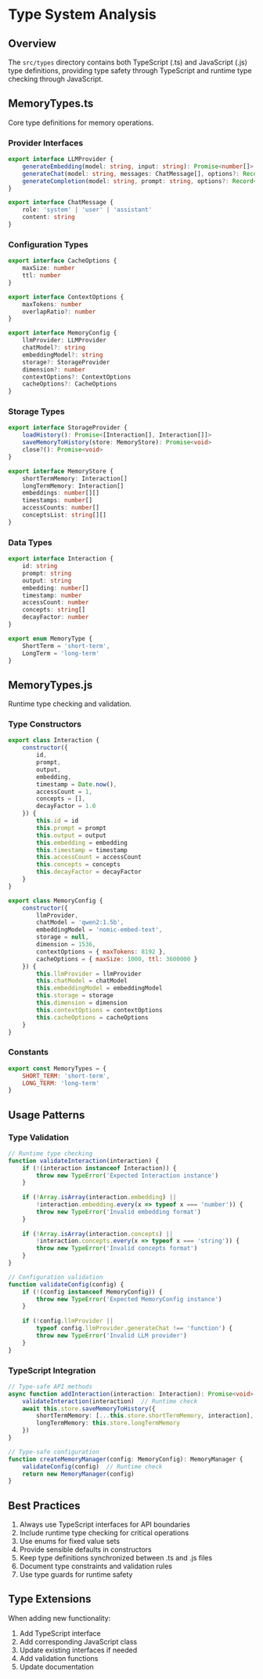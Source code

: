 # Type System Analysis

## Overview
The `src/types` directory contains both TypeScript (.ts) and JavaScript (.js) type definitions, providing type safety through TypeScript and runtime type checking through JavaScript.

## MemoryTypes.ts
Core type definitions for memory operations.

### Provider Interfaces
```typescript
export interface LLMProvider {
    generateEmbedding(model: string, input: string): Promise<number[]>
    generateChat(model: string, messages: ChatMessage[], options?: Record<string, any>): Promise<string>
    generateCompletion(model: string, prompt: string, options?: Record<string, any>): Promise<string>
}

export interface ChatMessage {
    role: 'system' | 'user' | 'assistant'
    content: string
}
```

### Configuration Types
```typescript
export interface CacheOptions {
    maxSize: number
    ttl: number
}

export interface ContextOptions {
    maxTokens: number
    overlapRatio?: number
}

export interface MemoryConfig {
    llmProvider: LLMProvider
    chatModel?: string
    embeddingModel?: string
    storage?: StorageProvider
    dimension?: number
    contextOptions?: ContextOptions
    cacheOptions?: CacheOptions
}
```

### Storage Types
```typescript
export interface StorageProvider {
    loadHistory(): Promise<[Interaction[], Interaction[]]>
    saveMemoryToHistory(store: MemoryStore): Promise<void>
    close?(): Promise<void>
}

export interface MemoryStore {
    shortTermMemory: Interaction[]
    longTermMemory: Interaction[]
    embeddings: number[][]
    timestamps: number[]
    accessCounts: number[]
    conceptsList: string[][]
}
```

### Data Types
```typescript
export interface Interaction {
    id: string
    prompt: string
    output: string
    embedding: number[]
    timestamp: number
    accessCount: number
    concepts: string[]
    decayFactor: number
}

export enum MemoryType {
    ShortTerm = 'short-term',
    LongTerm = 'long-term'
}
```

## MemoryTypes.js
Runtime type checking and validation.

### Type Constructors
```javascript
export class Interaction {
    constructor({
        id,
        prompt,
        output,
        embedding,
        timestamp = Date.now(),
        accessCount = 1,
        concepts = [],
        decayFactor = 1.0
    }) {
        this.id = id
        this.prompt = prompt
        this.output = output
        this.embedding = embedding
        this.timestamp = timestamp
        this.accessCount = accessCount
        this.concepts = concepts
        this.decayFactor = decayFactor
    }
}

export class MemoryConfig {
    constructor({
        llmProvider,
        chatModel = 'qwen2:1.5b',
        embeddingModel = 'nomic-embed-text',
        storage = null,
        dimension = 1536,
        contextOptions = { maxTokens: 8192 },
        cacheOptions = { maxSize: 1000, ttl: 3600000 }
    }) {
        this.llmProvider = llmProvider
        this.chatModel = chatModel
        this.embeddingModel = embeddingModel
        this.storage = storage
        this.dimension = dimension
        this.contextOptions = contextOptions
        this.cacheOptions = cacheOptions
    }
}
```

### Constants
```javascript
export const MemoryTypes = {
    SHORT_TERM: 'short-term',
    LONG_TERM: 'long-term'
}
```

## Usage Patterns

### Type Validation
```javascript
// Runtime type checking
function validateInteraction(interaction) {
    if (!(interaction instanceof Interaction)) {
        throw new TypeError('Expected Interaction instance')
    }
    
    if (!Array.isArray(interaction.embedding) || 
        !interaction.embedding.every(x => typeof x === 'number')) {
        throw new TypeError('Invalid embedding format')
    }
    
    if (!Array.isArray(interaction.concepts) || 
        !interaction.concepts.every(x => typeof x === 'string')) {
        throw new TypeError('Invalid concepts format')
    }
}

// Configuration validation
function validateConfig(config) {
    if (!(config instanceof MemoryConfig)) {
        throw new TypeError('Expected MemoryConfig instance')
    }
    
    if (!config.llmProvider || 
        typeof config.llmProvider.generateChat !== 'function') {
        throw new TypeError('Invalid LLM provider')
    }
}
```

### TypeScript Integration
```typescript
// Type-safe API methods
async function addInteraction(interaction: Interaction): Promise<void> {
    validateInteraction(interaction)  // Runtime check
    await this.store.saveMemoryToHistory({
        shortTermMemory: [...this.store.shortTermMemory, interaction],
        longTermMemory: this.store.longTermMemory
    })
}

// Type-safe configuration
function createMemoryManager(config: MemoryConfig): MemoryManager {
    validateConfig(config)  // Runtime check
    return new MemoryManager(config)
}
```

## Best Practices

1. Always use TypeScript interfaces for API boundaries
2. Include runtime type checking for critical operations
3. Use enums for fixed value sets
4. Provide sensible defaults in constructors
5. Keep type definitions synchronized between .ts and .js files
6. Document type constraints and validation rules
7. Use type guards for runtime safety

## Type Extensions
When adding new functionality:
1. Add TypeScript interface
2. Add corresponding JavaScript class
3. Update existing interfaces if needed
4. Add validation functions
5. Update documentation